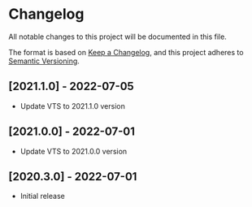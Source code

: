# Changelog

All notable changes to this project will be documented in this file.

The format is based on [Keep a Changelog],
and this project adheres to [Semantic Versioning].

## [2021.1.0] - 2022-07-05
- Update VTS to 2021.1.0 version

## [2021.0.0] - 2022-07-01
- Update VTS to 2021.0.0 version

## [2020.3.0] - 2022-07-01
- Initial release


<!-- Links -->
[keep a changelog]: https://keepachangelog.com/en/1.0.0/
[semantic versioning]: https://semver.org/spec/v2.0.0.html